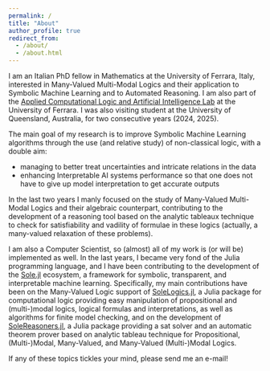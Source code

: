 ```yaml
---
permalink: /
title: "About"
author_profile: true
redirect_from: 
  - /about/
  - /about.html
---
```


I am an Italian PhD fellow in Mathematics at the University of Ferrara, Italy,
interested in Many-Valued Multi-Modal Logics and their application to Symbolic
Machine Learning and to Automated Reasoning. I am also part of the 
[Applied Computational Logic and Artificial Intelligence Lab](https://aclai.unife.it/en/) 
at the University of Ferrara. I was also visiting student at the University of
Queensland, Australia, for two consecutive years (2024, 2025).

The main goal of my research is to improve Symbolic Machine Learning algorithms
through the use (and relative study) of non-classical logic, with a double aim:
* managing to better treat uncertainties and intricate relations in the data
* enhancing Interpretable AI systems performance so that one does not have to
give up model interpretation to get accurate outputs

In the last two years I manly focused on the study of Many-Valued Multi-Modal
Logics and their algebraic counterpart, contributing to the development of a
reasoning tool based on the analytic tableaux technique to check for
satisfiability and vadility of formulae in these logics (actually, a many-valued
relaxation of these problems).

I am also a Computer Scientist, so (almost) all of my work is (or will be)
implemented as well. In the last years, I became very fond of the Julia
programming language, and I have been contributing to the development of the
[Sole.jl](https://github.com/aclai-lab/Sole.jl) ecosystem, a framework for
symbolic, transparent, and interpretable machine learning. Specifically, my main
contributions have been on the Many-Valued Logic support of
[SoleLogics.jl](https://github.com/aclai-lab/SoleLogics.jl), a Julia package for
computational logic providing easy manipulation of propositional and
(multi-)modal logics, logical formulas and interpretations, as well as
algorithms for finite model checking, and on the development of
[SoleReasoners.jl](https://github.com/aclai-lab/SoleReasoners.jl), a Julia
package providing a sat solver and an automatic theorem prover based on analytic 
tableau technique for Propositional, (Multi-)Modal, Many-Valued, and Many-Valued
(Multi-)Modal Logics.

If any of these topics tickles your mind, please send me an e-mail!
